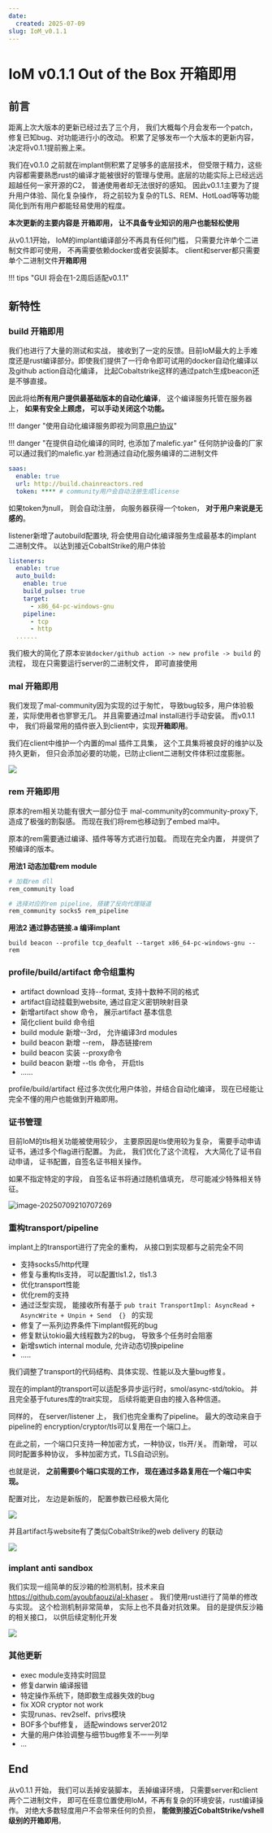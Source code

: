 ```yaml
---
date:
  created: 2025-07-09
slug: IoM_v0.1.1
---
```


# IoM v0.1.1 Out of the Box 开箱即用
## 前言

距离上次大版本的更新已经过去了三个月， 我们大概每个月会发布一个patch， 修复已知bug、对功能进行小的改动。  积累了足够发布一个大版本的更新内容，决定将v0.1.1提前搬上来。 


我们在v0.1.0 之前就在implant侧积累了足够多的底层技术， 但受限于精力，这些内容都需要熟悉rust的编译才能被很好的管理与使用。底层的功能实际上已经远远超越任何一家开源的C2， 普通使用者却无法很好的感知。 因此v0.1.1主要为了提升用户体验、简化复杂操作， 将之前较为复杂的TLS、REM、HotLoad等等功能简化到所有用户都能轻易使用的程度。

**本次更新的主要内容是 开箱即用， 让不具备专业知识的用户也能轻松使用**

从v0.1.1开始， IoM的implant编译部分不再具有任何门槛， 只需要允许单个二进制文件即可使用， 不再需要依赖docker或者安装脚本。 client和server都只需要单个二进制文件**开箱即用**

<!-- more -->

!!! tips "GUI 将会在1-2周后适配v0.1.1"



## 新特性

### build 开箱即用

我们也进行了大量的测试和实战， 接收到了一定的反馈。目前IoM最大的上手难度还是rust编译部分。即使我们提供了一行命令即可试用的docker自动化编译以及github action自动化编译， 比起Cobaltstrike这样的通过patch生成beacon还是不够直接。

因此将给**所有用户提供最基础版本的自动化编译**， 这个编译服务托管在服务器上， **如果有安全上顾虑， 可以手动关闭这个功能。** 

!!! danger "使用自动化编译服务即视为同意[用户协议](https://wiki.chainreactors.red/IoM/#_4)"

!!! danger "在提供自动化编译的同时, 也添加了malefic.yar"
	任何防护设备的厂家可以通过我们的malefic.yar 检测通过自动化服务编译的二进制文件

```yaml
saas:  
  enable: true  
  url: http://build.chainreactors.red  
  token: **** # community用户会自动注册生成license
```


如果token为null， 则会自动注册， 向服务器获得一个token， **对于用户来说是无感的**。 

listener新增了autobuild配置块,  将会使用自动化编译服务生成最基本的implant 二进制文件。 以达到接近CobaltStrike的用户体验

```yaml
listeners:  
  enable: true  
  auto_build:  
    enable: true  
    build_pulse: true  
    target:  
      - x86_64-pc-windows-gnu  
    pipeline:  
      - tcp  
      - http
  ......
```


我们极大的简化了原本`安装docker/github action -> new profile -> build` 的流程， 现在只需要运行server的二进制文件， 即可直接使用

### mal 开箱即用


我们发现了mal-community因为实现的过于匆忙， 导致bug较多，用户体验极差，实际使用者也寥寥无几。 并且需要通过mal install进行手动安装。 而v0.1.1 中， 我们将最常用的插件嵌入到client中，实现**开箱即用**。


 我们在client中维护一个内置的mal 插件工具集， 这个工具集将被良好的维护以及持久更新， 但只会添加必要的功能，已防止client二进制文件体积过度膨胀。 

![](assets/Pasted%20image%2020250710001021.png)

### rem 开箱即用

原本的rem相关功能有很大一部分位于 mal-community的community-proxy下, 造成了极强的割裂感。 而现在我们将rem也移动到了embed mal中。

原本的rem需要通过编译、插件等等方式进行加载。 而现在完全内置， 并提供了预编译的版本。

**用法1 动态加载rem module**

```sh
# 加载rem dll
rem_community load 

# 选择对应的rem pipeline, 搭建了反向代理隧道
rem_community socks5 rem_pipeline
```

**用法2 通过静态链接.a 编译implant**

```
build beacon --profile tcp_deafult --target x86_64-pc-windows-gnu --rem
```
### profile/build/artifact 命令组重构

- artifact download 支持--format, 支持十数种不同的格式
- artifact自动挂载到website, 通过自定义密钥映射目录
- 新增artifact show 命令， 展示artifact 基本信息
- 简化client build 命令组
- build module 新增--3rd， 允许编译3rd modules
- build beacon 新增 --rem， 静态链接rem
- build beacon 实装 --proxy命令
- build beacon 新增 --tls 命令， 开启tls
- ......

profile/build/artifact 经过多次优化用户体验，并结合自动化编译， 现在已经能让完全不懂的用户也能做到开箱即用。 

### 证书管理

目前IoM的tls相关功能被使用较少， 主要原因是tls使用较为复杂， 需要手动申请证书，通过多个flag进行配置。 为此， 我们优化了这个流程， 大大简化了证书自动申请， 证书配置，自签名证书相关操作。

如果不指定特定的字段， 自签名证书将通过随机值填充， 尽可能减少特殊相关特征。 

![image-20250709210707269](/IoM/assets/generate_self_cert.png)


### 重构transport/pipeline

implant上的transport进行了完全的重构， 从接口到实现都与之前完全不同

- 支持socks5/http代理
- 修复与重构tls支持， 可以配置tls1.2，tls1.3
- 优化transport性能
- 优化rem的支持
- 通过泛型实现， 能接收所有基于 `pub trait TransportImpl: AsyncRead + AsyncWrite + Unpin + Send  {} ` 的实现
- 修复了一系列边界条件下implant假死的bug
- 修复默认tokio最大线程数为2的bug， 导致多个任务时会阻塞
- 新增swtich internal module, 允许动态切换pipeline
- ..... 

我们调整了transport的代码结构、具体实现、性能以及大量bug修复。 

现在的implant的transport可以适配多异步运行时，smol/async-std/tokio。 并且完全基于futures库的trait实现， 后续将能更自由的接入各种信道。 

同样的， 在server/listener 上， 我们也完全重构了pipeline。  最大的改动来自于pipeline的 encryption/cryptor/tls可以复用在一个端口上。 

在此之前，一个端口只支持一种加密方式，一种协议，tls开/关。 而新增， 可以同时配置多种协议， 多种加密方式，TLS自动识别。 

也就是说， **之前需要6个端口实现的工作， 现在通过多路复用在一个端口中实现。**

配置对比， 左边是新版的， 配置参数已经极大简化

![](assets/Pasted%20image%2020250710002022.png)


并且artifact与website有了类似CobaltStrike的web delivery 的联动

![](assets/Pasted%20image%2020250710022726.png)


### implant anti sandbox

我们实现一组简单的反沙箱的检测机制，技术来自 https://github.com/ayoubfaouzi/al-khaser 。 我们使用rust进行了简单的修改与实现。 这个检测机制非常简单， 实际上也不具备对抗效果。 目的是提供反沙箱的相关接口， 以供后续定制化开发

![](assets/Pasted%20image%2020250630162746.png)

### 其他更新


- exec module支持实时回显
- 修复darwin 编译报错
- 特定操作系统下，随即数生成器失效的bug
- fix XOR cryptor not work
- 实现runas、rev2self、privs模块
- BOF多个buf修复， 适配windows server2012
- 大量的用户体验调整与细节bug修复不一一列举
- ...



## End

从v0.1.1 开始， 我们可以丢掉安装脚本， 丢掉编译环境， 只需要server和client两个二进制文件， 即可在任意位置使用IoM，不再有复杂的环境安装，rust编译操作。 对绝大多数轻度用户不会带来任何的负担， **能做到接近CobaltStrike/vshell级别的开箱即用**。 

